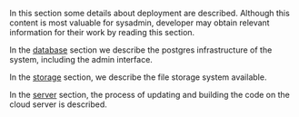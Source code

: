 In this section some details about deployment are described. Although this content is most valuable for sysadmin, developer may obtain relevant information for their work by reading this section.

In the [database](./321.database/) section we describe the postgres infrastructure of the system, including the admin interface.

In the [storage](./322.Storage/) section, we describe the file storage system available.

In the [server](./323.Server/) section, the process of updating and building the code on the cloud server is described.